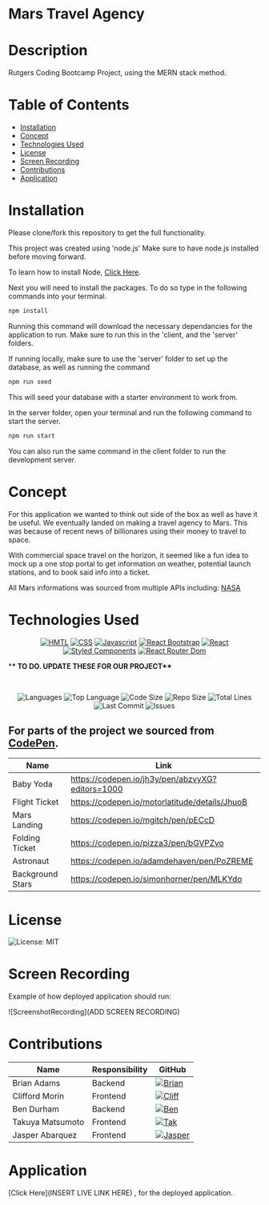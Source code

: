 # Mars Travel Agency

# Description

Rutgers Coding Bootcamp Project, using the MERN stack method.

# Table of Contents

- [Installation](#Installation)
- [Concept](#Concept)
- [Technologies Used](#Technologies-Used)
- [License](#License)
- [Screen Recording](#Screen-Recording)
- [Contributions](#Contributions)
- [Application](#Application)

# Installation

Please clone/fork this repository to get the full functionality.

This project was created using 'node.js' Make sure to have node.js installed before moving forward.

To learn how to install Node, [Click Here](https://nodejs.org/en/download/package-manager/).

Next you will need to install the packages. To do so type in the following commands into your terminal.

```bash
npm install
```

Running this command will download the necessary dependancies for the application to run. Make sure to run this in the 'client, and the 'server' folders.

If running locally, make sure to use the 'server' folder to set up the database, as well as running the command

```bash
npm run seed
```

This will seed your database with a starter environment to work from.

In the server folder, open your terminal and run the following command to start the server.

```bash
npm run start
```

You can also run the same command in the client folder to run the development server.

# Concept

For this application we wanted to think out side of the box as well as have it be useful. We eventually landed on making a travel agency to Mars. This was because of recent news of billionares using their money to travel to space.

With commercial space travel on the horizon, it seemed like a fun idea to mock up a one stop portal to get information on weather, potential launch stations, and to book said info into a ticket.

All Mars informations was sourced from multiple APIs including: [NASA](https://api.nasa.gov/)

# Technologies Used

<p align="center">
    <a href="https://developer.mozilla.org/en-US/docs/Web/HTML"><img src="https://img.shields.io/badge/-HTML-orange?style=for-the-badge"  alt="HMTL" /></a>
    <a href="https://developer.mozilla.org/en-US/docs/Web/CSS"><img src="https://img.shields.io/badge/-CSS-blue?style=for-the-badge" alt="CSS" /></a>
    <a href="https://www.javascript.com/"><img src="https://img.shields.io/badge/-Javascript-yellow?style=for-the-badge" alt="Javascript" /></a>
    <a href="https://react-bootstrap.github.io/"><img src="https://img.shields.io/badge/-React%20Bootstrap-teal?style=for-the-badge" alt="React Bootstrap" /></a>
    <a href="https://reactjs.org/"><img src="https://img.shields.io/badge/-React-blue?style=for-the-badge" alt="React" /></a>
     <a href="https://styled-components.com/"><img src="https://img.shields.io/badge/-Styled%20Components-yellow?style=for-the-badge" alt="Styled Components" /></a>
      <a href="https://reactrouter.com/web/guides/quick-start"><img src="https://img.shields.io/badge/-React%20Router%20Dom-teal?style=for-the-badge" alt="React Router Dom" /></a>

</p>

\***\* TO DO. UPDATE THESE FOR OUR PROJECT\*\***

</br>
<p align="center">
    <img src="https://img.shields.io/github/languages/count/thebadams/mars-travel-agency?style=plastic" alt="Languages" />
    <img src="https://img.shields.io/github/languages/top/thebadams/mars-travel-agency?style=plastic&labelColor=yellow" alt="Top Language" />
    <img src="https://img.shields.io/github/languages/code-size/thebadams/mars-travel-agency?style=plastic" alt="Code Size" />
    <img src="https://img.shields.io/github/repo-size/thebadams/mars-travel-agency?style=plastic" alt="Repo Size" />   
    <img src="https://img.shields.io/tokei/lines/github/thebadams/mars-travel-agency?style=plastic" alt="Total Lines" />
    <img src="https://img.shields.io/github/last-commit/thebadams/mars-travel-agency?style=plastic" alt="Last Commit" />  
    <img src="https://img.shields.io/github/issues/thebadams/mars-travel-agency?style=plastic" alt="Issues" /> 
  
</p>

## For parts of the project we sourced from [CodePen](www.codepen.io).

| Name             | Link                                             |
| ---------------- | ------------------------------------------------ |
| Baby Yoda        | https://codepen.io/jh3y/pen/abzvyXG?editors=1000 |
| Flight Ticket    | https://codepen.io/motorlatitude/details/JhuoB   |
| Mars Landing     | https://codepen.io/mgitch/pen/pECcD              |
| Folding Ticket   | https://codepen.io/pizza3/pen/bGVPZvo            |
| Astronaut        | https://codepen.io/adamdehaven/pen/PoZREME       |
| Background Stars | https://codepen.io/simonhorner/pen/MLKYdo        |

# License

![License: MIT](https://img.shields.io/badge/License-MIT-yellow.svg?style=flat-square)

# Screen Recording

Example of how deployed application should run:

![ScreenshotRecording](ADD SCREEN RECORDING)

# Contributions

| Name             | Responsibility | GitHub                                                                                                                              |
| ---------------- | -------------- | ----------------------------------------------------------------------------------------------------------------------------------- |
| Brian Adams      | Backend        | [![Brian](https://img.shields.io/badge/GitHub-Brian-FF7000.svg?style=flat-square&logo=github)](https://github.com/thebadams)        |
| Clifford Morin   | Frontend       | [![Cliff](https://img.shields.io/badge/GitHub-Clifford-1515CA.svg?style=flat-square&logo=github)](https://github.com/CliffordMorin) |
| Ben Durham       | Backend        | [![Ben](https://img.shields.io/badge/GitHub-Ben-368016.svg?style=flat-square&logo=github)](https://github.com/bdurham227)           |
| Takuya Matsumoto | Frontend       | [![Tak](https://img.shields.io/badge/GitHub-Takuya-7F11C9.svg?style=flat-square&logo=github)](https://github.com/TakuyaMats)        |
| Jasper Abarquez  | Frontend       | [![Jasper](https://img.shields.io/badge/GitHub-Jasper-B01030.svg?style=flat-square&logo=github)](https://github.com/KuyaJasper)     |

# Application

[Click Here](INSERT LIVE LINK HERE) , for the deployed application.
